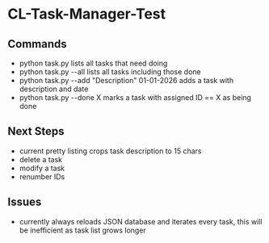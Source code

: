 # CL-Task-Manager-Test

## Commands

- python task.py					lists all tasks that need doing
- python task.py --all					lists all tasks including those done
- python task.py --add "Description" 01-01-2026		adds a task with description and date
- python task.py --done X				marks a task with assigned ID == X as being done

## Next Steps
- current pretty listing crops task description to 15 chars
- delete a task
- modify a task
- renumber IDs

## Issues
- currently always reloads JSON database and iterates every task, this will be inefficient as task list grows longer

